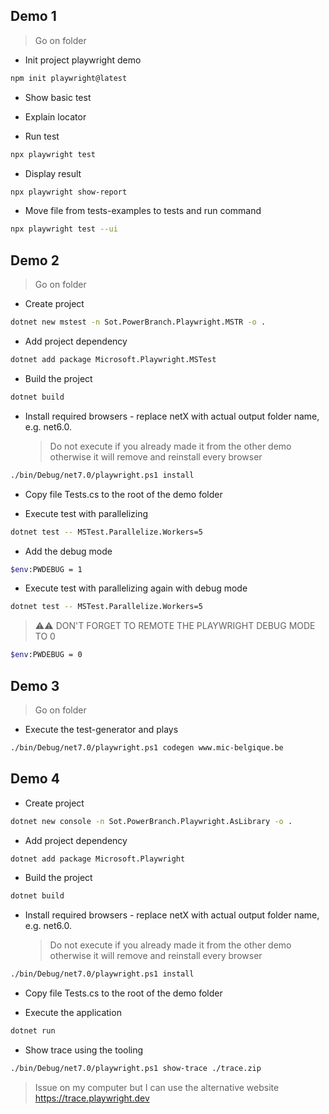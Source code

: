 ## Demo 1

> Go on folder

- Init project playwright demo

```bash
npm init playwright@latest
```

- Show basic test

- Explain locator

- Run test

```bash
npx playwright test
```

- Display result

```bash
npx playwright show-report
```

- Move file from tests-examples to tests and run command

```bash
npx playwright test --ui
```

## Demo 2

> Go on folder

- Create project

```bash
dotnet new mstest -n Sot.PowerBranch.Playwright.MSTR -o .
```

- Add project dependency

```bash
dotnet add package Microsoft.Playwright.MSTest
```

- Build the project

```bash
dotnet build
```

- Install required browsers - replace netX with actual output folder name, e.g. net6.0.
  > Do not execute if you already made it from the other demo otherwise it will remove and reinstall every browser

```bash
./bin/Debug/net7.0/playwright.ps1 install
```

- Copy file Tests.cs to the root of the demo folder

- Execute test with parallelizing

```bash
dotnet test -- MSTest.Parallelize.Workers=5
```

- Add the debug mode

```bash
$env:PWDEBUG = 1
```

- Execute test with parallelizing again with debug mode

```bash
dotnet test -- MSTest.Parallelize.Workers=5
```

> ⚠️⚠️ DON'T FORGET TO REMOTE THE PLAYWRIGHT DEBUG MODE TO 0

```bash
$env:PWDEBUG = 0
```

## Demo 3

> Go on folder

- Execute the test-generator and plays

```bash
./bin/Debug/net7.0/playwright.ps1 codegen www.mic-belgique.be
```

## Demo 4

- Create project

```bash
dotnet new console -n Sot.PowerBranch.Playwright.AsLibrary -o .
```

- Add project dependency

```bash
dotnet add package Microsoft.Playwright
```

- Build the project

```bash
dotnet build
```

- Install required browsers - replace netX with actual output folder name, e.g. net6.0.
  > Do not execute if you already made it from the other demo otherwise it will remove and reinstall every browser

```bash
./bin/Debug/net7.0/playwright.ps1 install
```

- Copy file Tests.cs to the root of the demo folder

- Execute the application

```bash
dotnet run
```

- Show trace using the tooling

```bash
./bin/Debug/net7.0/playwright.ps1 show-trace ./trace.zip
```

> Issue on my computer but I can use the alternative website https://trace.playwright.dev
